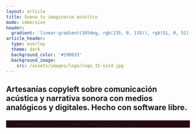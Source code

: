 ```yaml
---
layout: article
title: Suena tu imaginario acústico
mode: immersive
header:
  gradient: 'linear-gradient(105deg, rgb(135, 0, 135)), rgb(51, 0, 51))'
article_header:
  type: overlay
  theme: dark
  background_color: '#190033'
  background_image: 
    src: /assets/images/logo/logo_15-ss14.jpg
---
```


<div class="hero">
  <div class="hero__content">
    <h2><i class="fa fa-cogs"></i> Artesanías copyleft sobre comunicación acústica y narrativa sonora con medios analógicos y digitales.  Hecho con software libre.</h2>
  </div>
  <div class="hero hero--center" style="background-color: #250a0f;">
  <div class="hero__content">
    <h3>Un proyecto de <i class="fa fa-bug" aria-hidden="true"></i> <a href="https://vlax.dyne.org/whoami/">v l a x</a> con licencia <a href="/licencia">CC BY-SA</a></h3>
  </div>
</div>
